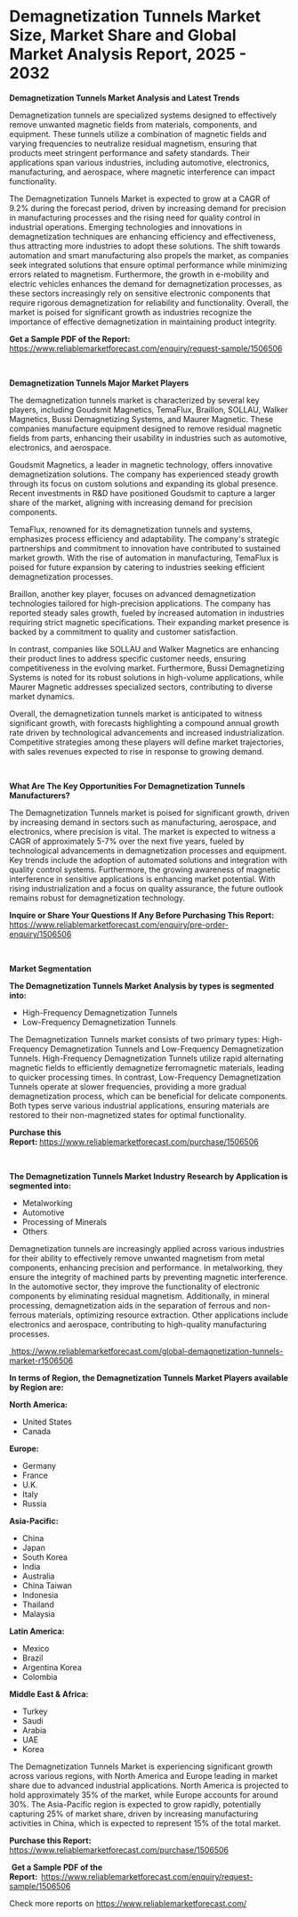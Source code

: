<p><h1>Demagnetization Tunnels Market Size, Market Share and Global Market Analysis Report, 2025 - 2032</h1></p><p><strong>Demagnetization Tunnels Market Analysis and Latest Trends</strong></p>
<p><p>Demagnetization tunnels are specialized systems designed to effectively remove unwanted magnetic fields from materials, components, and equipment. These tunnels utilize a combination of magnetic fields and varying frequencies to neutralize residual magnetism, ensuring that products meet stringent performance and safety standards. Their applications span various industries, including automotive, electronics, manufacturing, and aerospace, where magnetic interference can impact functionality. </p><p>The Demagnetization Tunnels Market is expected to grow at a CAGR of 9.2% during the forecast period, driven by increasing demand for precision in manufacturing processes and the rising need for quality control in industrial operations. Emerging technologies and innovations in demagnetization techniques are enhancing efficiency and effectiveness, thus attracting more industries to adopt these solutions. The shift towards automation and smart manufacturing also propels the market, as companies seek integrated solutions that ensure optimal performance while minimizing errors related to magnetism. Furthermore, the growth in e-mobility and electric vehicles enhances the demand for demagnetization processes, as these sectors increasingly rely on sensitive electronic components that require rigorous demagnetization for reliability and functionality. Overall, the market is poised for significant growth as industries recognize the importance of effective demagnetization in maintaining product integrity.</p></p>
<p><strong>Get a Sample PDF of the Report:&nbsp;</strong> <a href="https://www.reliablemarketforecast.com/enquiry/request-sample/1506506?utm_campaign=2235&utm_medium=2&utm_source=Github&utm_content=ia&utm_term=23032025&utm_id=demagnetization-tunnels">https://www.reliablemarketforecast.com/enquiry/request-sample/1506506</a></p>
<p>&nbsp;</p>
<p><strong>Demagnetization Tunnels Major Market Players</strong></p>
<p><p>The demagnetization tunnels market is characterized by several key players, including Goudsmit Magnetics, TemaFlux, Braillon, SOLLAU, Walker Magnetics, Bussi Demagnetizing Systems, and Maurer Magnetic. These companies manufacture equipment designed to remove residual magnetic fields from parts, enhancing their usability in industries such as automotive, electronics, and aerospace.</p><p>Goudsmit Magnetics, a leader in magnetic technology, offers innovative demagnetization solutions. The company has experienced steady growth through its focus on custom solutions and expanding its global presence. Recent investments in R&D have positioned Goudsmit to capture a larger share of the market, aligning with increasing demand for precision components.</p><p>TemaFlux, renowned for its demagnetization tunnels and systems, emphasizes process efficiency and adaptability. The company's strategic partnerships and commitment to innovation have contributed to sustained market growth. With the rise of automation in manufacturing, TemaFlux is poised for future expansion by catering to industries seeking efficient demagnetization processes.</p><p>Braillon, another key player, focuses on advanced demagnetization technologies tailored for high-precision applications. The company has reported steady sales growth, fueled by increased automation in industries requiring strict magnetic specifications. Their expanding market presence is backed by a commitment to quality and customer satisfaction.</p><p>In contrast, companies like SOLLAU and Walker Magnetics are enhancing their product lines to address specific customer needs, ensuring competitiveness in the evolving market. Furthermore, Bussi Demagnetizing Systems is noted for its robust solutions in high-volume applications, while Maurer Magnetic addresses specialized sectors, contributing to diverse market dynamics.</p><p>Overall, the demagnetization tunnels market is anticipated to witness significant growth, with forecasts highlighting a compound annual growth rate driven by technological advancements and increased industrialization. Competitive strategies among these players will define market trajectories, with sales revenues expected to rise in response to growing demand.</p></p>
<p>&nbsp;</p>
<p><strong>What Are The Key Opportunities For Demagnetization Tunnels Manufacturers?</strong></p>
<p><p>The Demagnetization Tunnels market is poised for significant growth, driven by increasing demand in sectors such as manufacturing, aerospace, and electronics, where precision is vital. The market is expected to witness a CAGR of approximately 5-7% over the next five years, fueled by technological advancements in demagnetization processes and equipment. Key trends include the adoption of automated solutions and integration with quality control systems. Furthermore, the growing awareness of magnetic interference in sensitive applications is enhancing market potential. With rising industrialization and a focus on quality assurance, the future outlook remains robust for demagnetization technology.</p></p>
<p><strong>Inquire or Share Your Questions If Any Before Purchasing This Report:</strong> <a href="https://www.reliablemarketforecast.com/enquiry/pre-order-enquiry/1506506?utm_campaign=2235&utm_medium=2&utm_source=Github&utm_content=ia&utm_term=23032025&utm_id=demagnetization-tunnels">https://www.reliablemarketforecast.com/enquiry/pre-order-enquiry/1506506</a></p>
<p>&nbsp;</p>
<p><strong>Market Segmentation</strong></p>
<p><strong>The Demagnetization Tunnels Market Analysis by types is segmented into:</strong></p>
<p><ul><li>High-Frequency Demagnetization Tunnels</li><li>Low-Frequency Demagnetization Tunnels</li></ul></p>
<p><p>The Demagnetization Tunnels market consists of two primary types: High-Frequency Demagnetization Tunnels and Low-Frequency Demagnetization Tunnels. High-Frequency Demagnetization Tunnels utilize rapid alternating magnetic fields to efficiently demagnetize ferromagnetic materials, leading to quicker processing times. In contrast, Low-Frequency Demagnetization Tunnels operate at slower frequencies, providing a more gradual demagnetization process, which can be beneficial for delicate components. Both types serve various industrial applications, ensuring materials are restored to their non-magnetized states for optimal functionality.</p></p>
<p><strong>Purchase this Report:&nbsp;</strong><a href="https://www.reliablemarketforecast.com/purchase/1506506?utm_campaign=2235&utm_medium=2&utm_source=Github&utm_content=ia&utm_term=23032025&utm_id=demagnetization-tunnels">https://www.reliablemarketforecast.com/purchase/1506506</a></p>
<p>&nbsp;</p>
<p><strong>The Demagnetization Tunnels Market Industry Research by Application is segmented into:</strong></p>
<p><ul><li>Metalworking</li><li>Automotive</li><li>Processing of Minerals</li><li>Others</li></ul></p>
<p><p>Demagnetization tunnels are increasingly applied across various industries for their ability to effectively remove unwanted magnetism from metal components, enhancing precision and performance. In metalworking, they ensure the integrity of machined parts by preventing magnetic interference. In the automotive sector, they improve the functionality of electronic components by eliminating residual magnetism. Additionally, in mineral processing, demagnetization aids in the separation of ferrous and non-ferrous materials, optimizing resource extraction. Other applications include electronics and aerospace, contributing to high-quality manufacturing processes.</p></p>
<p><a href="https://www.reliablemarketforecast.com/global-demagnetization-tunnels-market-r1506506?utm_campaign=2235&utm_medium=2&utm_source=Github&utm_content=ia&utm_term=23032025&utm_id=demagnetization-tunnels">&nbsp;https://www.reliablemarketforecast.com/global-demagnetization-tunnels-market-r1506506</a></p>
<p><strong>In terms of Region, the Demagnetization Tunnels Market Players available by Region are:</strong></p>
<p>
    <p> <strong> North America: </strong>
        <ul>
            <li>United States</li>
            <li>Canada</li>
        </ul>
        </p> 
    <p> <strong> Europe: </strong>
        <ul>
            <li>Germany</li>
            <li>France</li>
            <li>U.K.</li>
            <li>Italy</li>
            <li>Russia</li>
        </ul>
        </p> 
    <p> <strong> Asia-Pacific: </strong>
        <ul>
            <li>China</li>
            <li>Japan</li>
            <li>South Korea</li>
            <li>India</li>
            <li>Australia</li>
            <li>China Taiwan</li>
            <li>Indonesia</li>
            <li>Thailand</li>
            <li>Malaysia</li>
        </ul>
        </p> 
    <p> <strong> Latin America: </strong>
        <ul>
            <li>Mexico</li>
            <li>Brazil</li>
            <li>Argentina Korea</li>
            <li>Colombia</li>
        </ul>
        </p> 
    <p> <strong> Middle East & Africa: </strong>
        <ul>
            <li>Turkey</li>
            <li>Saudi</li>
            <li>Arabia</li>
            <li>UAE</li>
            <li>Korea</li>
        </ul>
    </p>
    </p>
<p><p>The Demagnetization Tunnels Market is experiencing significant growth across various regions, with North America and Europe leading in market share due to advanced industrial applications. North America is projected to hold approximately 35% of the market, while Europe accounts for around 30%. The Asia-Pacific region is expected to grow rapidly, potentially capturing 25% of market share, driven by increasing manufacturing activities in China, which is expected to represent 15% of the total market.</p></p>
<p><strong>Purchase this Report: </strong><a href="https://www.reliablemarketforecast.com/purchase/1506506?utm_campaign=2235&utm_medium=2&utm_source=Github&utm_content=ia&utm_term=23032025&utm_id=demagnetization-tunnels">https://www.reliablemarketforecast.com/purchase/1506506</a></p>
<p>&nbsp;<strong>Get a Sample PDF of the Report:&nbsp;&nbsp;</strong><a href="https://www.reliablemarketforecast.com/enquiry/request-sample/1506506?utm_campaign=2235&utm_medium=2&utm_source=Github&utm_content=ia&utm_term=23032025&utm_id=demagnetization-tunnels">https://www.reliablemarketforecast.com/enquiry/request-sample/1506506</a></p>
<p><strong></strong></p>
<p>Check more reports on <a href="https://www.reliablemarketforecast.com/?utm_campaign=2235&utm_medium=2&utm_source=Github&utm_content=ia&utm_term=23032025&utm_id=demagnetization-tunnels">https://www.reliablemarketforecast.com/</a></p>